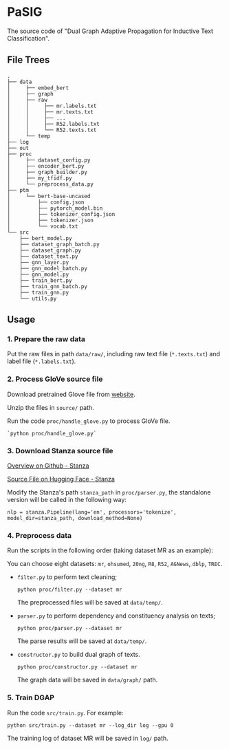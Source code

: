 # PaSIG

The source code of "Dual Graph Adaptive Propagation for Inductive Text Classification".

## File Trees

```
.
├── data
│     ├── embed_bert
│     ├── graph
│     ├── raw
│     │     ├── mr.labels.txt
│     │     ├── mr.texts.txt
│     │     ├── ...
│     │     ├── R52.labels.txt
│     │     └── R52.texts.txt
│     └── temp
├── log
├── out
├── proc
│     ├── dataset_config.py
│     ├── encoder_bert.py
│     ├── graph_builder.py
│     ├── my_tfidf.py
│     └── preprocess_data.py
├── ptm
│     └── bert-base-uncased
│         ├── config.json
│         ├── pytorch_model.bin
│         ├── tokenizer_config.json
│         ├── tokenizer.json
│         └── vocab.txt
└── src
    ├── bert_model.py
    ├── dataset_graph_batch.py
    ├── dataset_graph.py
    ├── dataset_text.py
    ├── gnn_layer.py
    ├── gnn_model_batch.py
    ├── gnn_model.py
    ├── train_bert.py
    ├── train_gnn_batch.py
    ├── train_gnn.py
    └── utils.py
```

## Usage

### 1. Prepare the raw data

Put the raw files in path ```data/raw/```, 
including raw text file (```*.texts.txt```) and label file 
(```*.labels.txt```).

### 2. Process GloVe source file

Download pretrained Glove file from [website](http://nlp.stanford.edu/data/glove.6B.zip).

Unzip the files in `source/` path.

Run the code `proc/handle_glove.py` to process GloVe file.

    `python proc/handle_glove.py`

### 3. Download Stanza source file

[Overview on Github - Stanza](https://github.com/stanfordnlp/stanza)
   
[Source File on Hugging Face - Stanza](https://huggingface.co/stanfordnlp/stanza-en)

Modify the Stanza's path `stanza_path` in `proc/parser.py`, the standalone version will be called in the following way: 
   
   `nlp = stanza.Pipeline(lang='en', processors='tokenize', model_dir=stanza_path, download_method=None)`

### 4. Preprocess data

Run the scripts in the following order (taking dataset MR as an example):

You can choose eight datasets: `mr`, `ohsumed`, `20ng`, `R8`, `R52`, `AGNews`, `dblp`, `TREC`.
   
   + `filter.py` to perform text cleaning;
   
      `python proc/filter.py --dataset mr`
      
      The preprocessed files will be saved at `data/temp/`.
   
   + `parser.py` to perform dependency and constituency analysis on texts;
   
      `python proc/parser.py --dataset mr`
      
      The parse results will be saved at `data/temp/`.
   
   + `constructor.py` to build dual graph of texts.
   
      `python proc/constructor.py --dataset mr`
      
      The graph data will be saved in `data/graph/` path.

### 5. Train DGAP

Run the code ```src/train.py```. For example:
  
  ```shell
  python src/train.py --dataset mr --log_dir log --gpu 0
  ```

The training log of dataset MR will be saved in `log/` path.